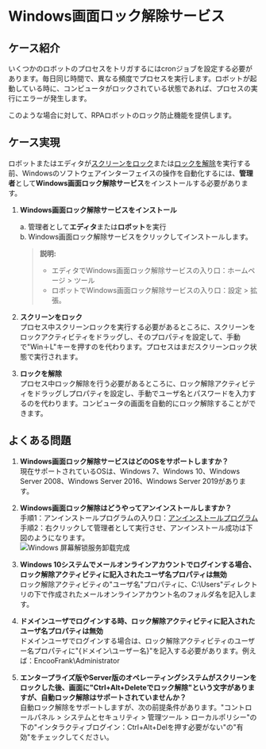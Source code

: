 
# Windows画面ロック解除サービス

## ケース紹介

いくつかのロボットのプロセスをトリガするにはcronジョブを設定する必要があります。毎日同じ時間で、異なる頻度でプロセスを実行します。ロボットが起動している時に、コンピュータがロックされている状態であれば、プロセスの実行にエラーが発生します。

このような場合に対して、RPAロボットのロック防止機能を提供します。

## ケース実現

ロボットまたはエディタが[スクリーンをロック](../../Activities/System/Screen/WindowsLockActivity.md)または[ロックを解除](../../Activities/System/Screen/WindowsUnlockActivity.md)を実行する前、Windowsのソフトウェアインターフェイスの操作を自動化するには、**管理者**として**Windows画面ロック解除サービス**をインストールする必要があります。

1. **Windows画面ロック解除サービスをインストール** </br>

   a. 管理者として**エディタ**または**ロボット**を実行</br>
   b. Windows画面ロック解除サービスをクリックしてインストールします。</br>
   >**説明:**
   >
   >- エディタでWindows画面ロック解除サービスの入り口：ホームページ > ツール
   >- ロボットでWindows画面ロック解除サービスの入り口：設定 > 拡張。

2. **スクリーンをロック**</br>
プロセス中スクリーンロックを実行する必要があるところに、スクリーンをロックアクティビティをドラッグし、そのプロパティを設定して、手動で"Win＋L"キーを押すのを代わります。プロセスはまだスクリーンロック状態で実行されます。

3. **ロックを解除**</br>
プロセス中ロック解除を行う必要があるところに、ロック解除アクティビティをドラッグしプロパティを設定し、手動でユーザ名とパスワードを入力するのを代わります。コンピュータの画面を自動的にロック解除することができます。

## よくある問題

1. **Windows画面ロック解除サービスはどのOSをサポートしますか？**</br>
   現在サポートされているOSは、Windows 7、Windows 10、Windows Server 2008、Windows Server 2016、Windows Server 2019があります。
2. **Windows画面ロック解除はどうやってアンインストールしますか？**</br>
    手順1：アンインストールプログラムの入り口：[アンインストールプログラム](https://docimages.blob.core.chinacloudapi.cn/images/Studio/Extensions/EncooCredentialProviderUnInstall.bat)</br>
    手順2：右クリックして管理者として実行させ、アンインストール成功は下図のようになります。</br>
    ![Windows 屏幕解锁服务卸载完成](https://docimages.blob.core.chinacloudapi.cn/images/Studio/Extensions/uninstall20201202.png) </br> 

3. **Windows 10システムでメールオンラインアカウントでログインする場合、ロック解除アクティビティに記入されたユーザ名プロパティは無効**</br>
   ロック解除アクティビティの"ユーザ名"プロパティに、C:\Users"ディレクトリの下で作成されたメールオンラインアカウント名のフォルダ名を記入します。

4. **ドメインユーザでログインする時、ロック解除アクティビティに記入されたユーザ名プロパティは無効**</br>
   ドメインユーザでログインする場合は、ロック解除アクティビティのユーザー名プロパティに"{ドメイン\ユーザー名}"を記入する必要があります。例えば：EncooFrank\Administrator

5. **エンタープライズ版やServer版のオペレーティングシステムがスクリーンをロックした後、画面に"Ctrl+Alt+Deleteでロック解除"という文字がありますが、自動ロック解除はサポートされていませんか？**</br>
    自動ロック解除をサポートしますが、次の前提条件があります。"コントロールパネル > システムとセキュリティ > 管理ツール > ローカルポリシー"の下の"インタラクティブログイン：Ctrl+Alt+Delを押す必要がない"の"有効"をチェックしてください。
